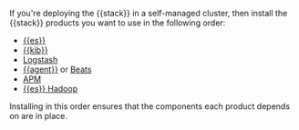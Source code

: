 If you're deploying the {{stack}} in a self-managed cluster, then install the {{stack}} products you want to use in the following order:

* [{{es}}](/deploy-manage/deploy/self-managed/installing-elasticsearch.md)
* [{{kib}}](/deploy-manage/deploy/self-managed/install-kibana.md)
* [Logstash](logstash://reference/index.md)
* [{{agent}}](/reference/fleet/index.md) or [Beats](beats://reference/index.md)
* [APM](/solutions/observability/apps/application-performance-monitoring-apm.md)
* [{{es}} Hadoop](elasticsearch-hadoop://reference/index.md)

Installing in this order ensures that the components each product depends on are in place.